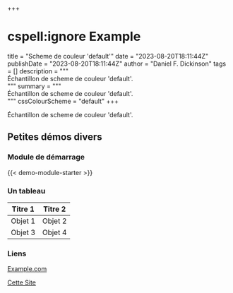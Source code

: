 +++
# cspell:ignore Example
title = "Scheme de couleur 'default'"
date = "2023-08-20T18:11:44Z"
publishDate = "2023-08-20T18:11:44Z"
author = "Daniel F. Dickinson"
tags = []
description = """\
Échantillon de scheme de couleur 'default'.\
"""
summary = """\
Échantillon de scheme de couleur 'default'.\
"""
cssColourScheme = "default"
+++

Échantillon de scheme de couleur 'default'.

## Petites démos divers

### Module de démarrage

{{< demo-module-starter >}}

### Un tableau

| Titre 1   | Titre 2   |
|-----------|-----------|
| Objet 1   | Objet 2   |
| Objet 3   | Objet 4   |

### Liens

[Example.com](https://example.com/never-visited)

[Cette Site](/)
